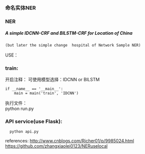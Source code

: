 ### 命名实体NER
### NER
  
  ##### A simple IDCNN-CRF and BILSTM-CRF for Location of China
    (but later the simple change  hospital of Network Sample NER)
    
  USE：
   
   ### train:

   开启注释：
   可使用模型选择：IDCNN or BILSTM
   
    if __name__ == '__main__':
        main = main('train', 'IDCNN')

  执行文件：      
   python run.py
    
    
  ### API service(use Flask):
      python api.py
   
   
   
  
  
  
  
  
  
  
  
  
  
  
  
  
  references:
     http://www.cnblogs.com/Richer01/p/9985024.html
     https://github.com/zhangxiaolei0123/NERuselocal
             
       
